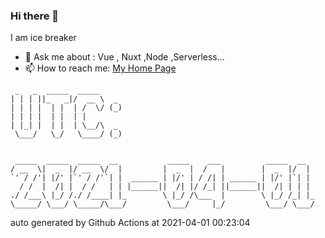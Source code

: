 ### Hi there 👋

I am ice breaker

- 💬 Ask me about : Vue , Nuxt ,Node ,Serverless...
- 📫 How to reach me: [My Home Page](https://icebreaker.top/)

```
 _   _  _____  _____     
| | | ||_   _|/  __ \  _ 
| | | |  | |  | /  \/ (_)
| | | |  | |  | |        
| |_| |  | |  | \__/\  _ 
 \___/   \_/   \____/ (_)
                         
                         
 _____  _____  _____  __           _____    ___          _____  __  
/ __  \|  _  |/ __  \/  |         |  _  |  /   |        |  _  |/  | 
`' / /'| |/' |`' / /'`| |  ______ | |/' | / /| | ______ | |/' |`| | 
  / /  |  /| |  / /   | | |______||  /| |/ /_| ||______||  /| | | | 
./ /___\ |_/ /./ /____| |_        \ |_/ /\___  |        \ |_/ /_| |_
\_____/ \___/ \_____/\___/         \___/     |_/         \___/ \___/
```

auto generated by Github Actions at 2021-04-01 00:23:04
